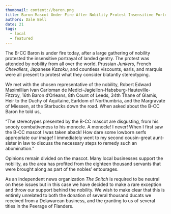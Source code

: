 ```yaml
---
thumbnail: content://baron.png
title: Baron Mascot Under Fire After Nobility Protest Insensitive Portrayal
authors: Dale Bell
date: 21
tags:
  - local
  - featured
---
```


The B-CC Baron is under fire today, after a large gathering of nobility protested the insensitive portrayal of landed gentry. The protest was attended by nobility from all over the world. Prussian *Junkers*, French *Chevaliers*, Japanese *Kazoku*, and countless viscounts, earls, and marquis were all present to protest what they consider blatantly stereotyping. 

We met with the chosen representative of the nobility, Robert Edward Maximillian Ivan Carloman de Medici-Jagiellon-Habsburg-Hauteville-Fitzroy, 16th Baron d’Orleans, 8th Count of Leeds, 34th Thane of Glamis, Heir to the Duchy of Aquitaine, Earldom of Northumbria, and the Margravate of Miessen, at the Starbucks down the road. When asked about the B-CC Baron he told us,

“The stereotypes presented by the B-CC mascot are disgusting, from his snooty combativeness to his monocle. A monocle! I never! When I first saw the B-CC mascot I was taken aback! How dare some lowborn serfs appropriate our image! I immediately went to my second cousin-great aunt-sister in law to discuss the necessary steps to remedy such an abomination.”

Opinions remain divided on the mascot. Many local businesses support the nobility, as the area has profited from the eighteen thousand servants that were brought along as part of the nobles’ entourages. 

As an independent news organization *The Snitch* is required to be neutral on these issues but in this case we have decided to make a rare exception and throw our support behind the nobility. We wish to make clear that this is entirely unrelated to both the donation of several thousand ducats we received from a Delawarean business, and the granting to us of several titles in the Peerage of Flanders.
